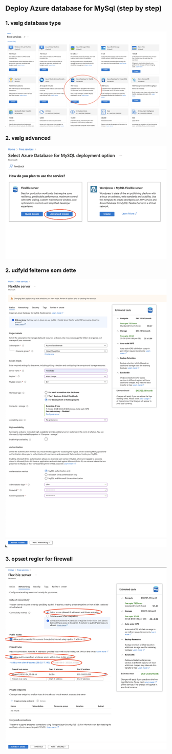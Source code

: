 ## Deploy Azure database for MySql (step by step)

### 1. vælg database type
![](mysql_1.png)

### 2. vælg advanced
![](mysql_1a.png)

### 2. udfyld felterne som dette
![](mysql_2.png)

### 3. opsæt regler for firewall
![](mysql_3.png)
